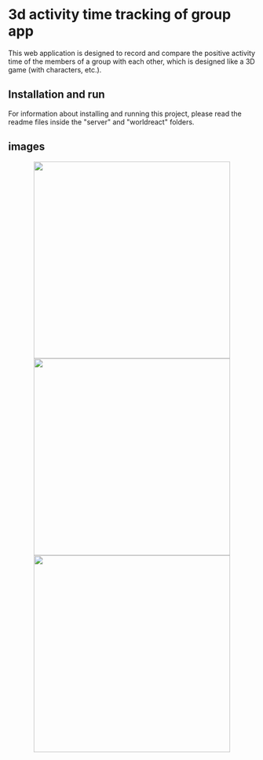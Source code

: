 # 3d activity time tracking of group app

This web application is designed to record and compare the positive activity time of the members of a group with each other, which is designed like a 3D game (with characters, etc.).

## Installation and run

For information about installing and running this project, please read the readme files inside the "server" and "worldreact" folders.

## images
<p align="center">
<img src="https://uploadkon.ir/uploads/58a202_24Screenshot-20231220-150810-Samsung-Internet.jpg" width="400" >

<img src="https://uploadkon.ir/uploads/2b8502_24Screenshot-20240208-123805-mofidshim.jpg" width="400">

<img src="https://uploadkon.ir/uploads/f0bf02_24Screenshot-20231220-151238-Samsung-Internet.jpg" width="400" >
</p>
